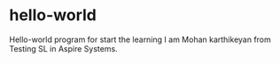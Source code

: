 # hello-world
Hello-world program for start the learning
I am Mohan karthikeyan from Testing SL in Aspire Systems.

